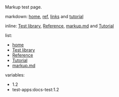 <!--
  DO NOT EDIT
  This document was generated from ../src/docs/markup.md 
-->

Markup test page.

markdown: [home](../README.md), [ref](reference.md), [links](markup.md) and [tutorial](tutorial.md)

inline: [Test library](../README.md), [Reference](reference.md), [markup.md](markup.md) and [Tutorial](tutorial.md)

list:

* [home](../README.md)
* [Test library](../README.md)
* [Reference](reference.md)
* [Tutorial](tutorial.md)
* [markup.md](markup.md)

variables:

* 1\.2
* test-apps:docs-test:1.2
